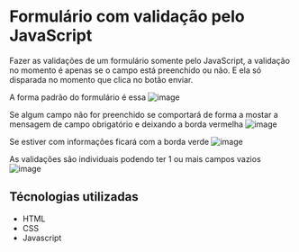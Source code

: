 # Formulário com validação pelo JavaScript
Fazer as validações de um formulário somente pelo JavaScript, a validação no momento é apenas se o campo está preenchido ou não. E ela só disparada no momento que clica no botão enviar.

A forma padrão do formulário é essa
![image](https://github.com/fernandohsf/formValidaJavascript/assets/17659168/cb27790b-e598-48b6-aa8a-75d49772e9f9)

Se algum campo não for preenchido se comportará de forma a mostar a mensagem de campo obrigatório e deixando a borda vermelha
![image](https://github.com/fernandohsf/formValidaJavascript/assets/17659168/904b4eaa-2bb8-40a9-ae84-c683c54cf62b)

Se estiver com informações ficará com a borda verde
![image](https://github.com/fernandohsf/formValidaJavascript/assets/17659168/20de1342-4926-49ef-b822-42bb7c14e63f)

As validações são individuais podendo ter 1 ou mais campos vazios
![image](https://github.com/fernandohsf/formValidaJavascript/assets/17659168/f4e99060-e92f-4653-b533-f5410875f2a4)

## Técnologias utilizadas
  - HTML
  - CSS
  - Javascript
